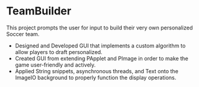 # TeamBuilder

This project prompts the user for input to build their very own personalized Soccer team.

- Designed and Developed GUI that implements a custom algorithm to allow players to draft personalized.
- Created GUI from extending PApplet and PImage in order to make the game user-friendly and actively.
- Applied String snippets, asynchronous threads, and Text onto the ImageIO background to properly function the display operations.
